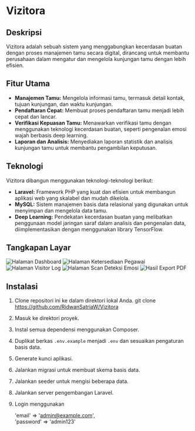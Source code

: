 # Vizitora

## Deskripsi

Vizitora adalah sebuah sistem yang menggabungkan kecerdasan buatan dengan proses manajemen tamu secara digital, dirancang untuk membantu perusahaan dalam mengatur dan mengelola kunjungan tamu dengan lebih efisien.

## Fitur Utama

- **Manajemen Tamu:** Mengelola informasi tamu, termasuk detail kontak, tujuan kunjungan, dan waktu kunjungan.
- **Pendaftaran Cepat:** Membuat proses pendaftaran tamu menjadi lebih cepat dan lancar.
- **Verifikasi Kepuasan Tamu:** Menawarkan verifikasi tamu dengan menggunakan teknologi kecerdasan buatan, seperti pengenalan emosi wajah berbasis deep learning.
- **Laporan dan Analisis:** Menyediakan laporan statistik dan analisis kunjungan tamu untuk membantu pengambilan keputusan.

## Teknologi

Vizitora dibangun menggunakan teknologi-teknologi berikut:

- **Laravel:** Framework PHP yang kuat dan efisien untuk membangun aplikasi web yang skalabel dan mudah dikelola.
- **MySQL:** Sistem manajemen basis data relasional yang digunakan untuk menyimpan dan mengelola data tamu.
- **Deep Learning:** Pendekatan kecerdasan buatan yang melibatkan penggunaan model jaringan saraf dalam analisis dan pengenalan data, diimplementasikan dengan menggunakan library TensorFlow.

## Tangkapan Layar

![Halaman Dashboard](https://drive.google.com/uc?id=13YRU9DgCywUkCj_Xeovop38R2NTV0utm)
![Halaman Ketersediaan Pegawai](https://drive.google.com/uc?id=1-BcaVI3J0sPv89KxKdynlHEG0mtcqR-9)
![Halaman Visitor Log](https://drive.google.com/uc?id=1JzhgBqHJTT9wQtO54ycyAd7ToZbB9JNL)
![Halaman Scan Deteksi Emosi](https://drive.google.com/uc?id=151QGx-vmOizeodTH8P1OMAsO64c7gABG)
![Hasil Export PDF](https://drive.google.com/uc?id=1exH2WTVF1pZt6G1MXjUFSxS5pFoQZZJW)

## Instalasi

1. Clone repositori ini ke dalam direktori lokal Anda.
    git clone https://github.com/RidwanSatriaW/Vizitora
2. Masuk ke direktori proyek.

3. Instal semua dependensi menggunakan Composer.

4. Duplikat berkas `.env.example` menjadi `.env` dan sesuaikan pengaturan basis data.

5. Generate kunci aplikasi.

6. Jalankan migrasi untuk membuat skema basis data.

7. Jalankan seeder untuk mengisi beberapa data.

8. Jalankan server pengembangan Laravel.

9. Login menggunakan  

    'email' => 'admin@example.com',  
    'password' => 'admin123'



